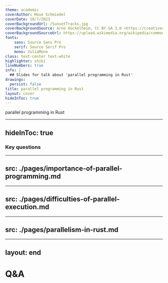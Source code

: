 ```yaml
---
theme: academic
coverAuthor: Mose Schmiedel
coverDate: 10/7/2023
coverBackgroundUrl: /SunsetTracks.jpg
coverBackgroundSource: Arne Hückelheim, CC BY-SA 3.0 <https://creativecommons.org/licenses/by-sa/3.0>, via Wikimedia Commons
coverBackgroundSourceUrl: https://upload.wikimedia.org/wikipedia/commons/a/a9/SunsetTracks.JPG
fonts:
    sans: Source Sans Pro
    serif: Source Serif Pro
    mono: JuliaMono
class: text-center text-white
highlighter: shiki
lineNumbers: true
info: |
  ## Slides for talk about 'parallel programming in Rust'
drawings:
  persist: false
title: parallel programming in Rust
layout: cover
hideInToc: true
---
```


<div class="text-6xl">

parallel programming in Rust
</div>

<!--
The last comment block of each slide will be treated as slide notes. It will be visible and editable in Presenter Mode along with the slide. [Read more in the docs](https://sli.dev/guide/syntax.html#notes)
-->

---
hideInToc: true
---

<Toc />


<div class="mt-18">

### Key questions
</div>

---
src: ./pages/importance-of-parallel-programming.md
---

---
src: ./pages/difficulties-of-parallel-execution.md
---

---
src: ./pages/parallelism-in-rust.md
---

---
layout: end
---

# Q&A
